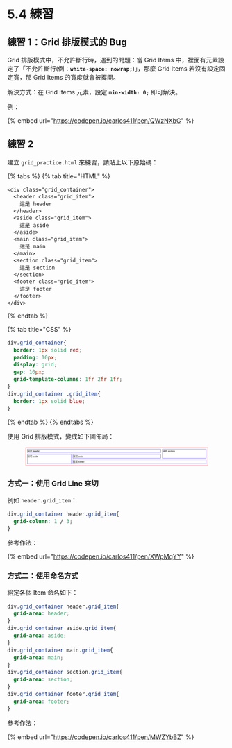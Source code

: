 # 5.4 練習

## 練習 1：Grid 排版模式的 Bug

Grid 排版模式中，不允許斷行時，遇到的問題：當 Grid Items 中，裡面有元素設定了「不允許斷行(例：**`white-space: nowrap;`**)」，那麼 Grid Items 若沒有設定固定寬，那 Grid Items 的寬度就會被撐開。

解決方式：在 Grid Items 元素，設定 **`min-width: 0;`** 即可解決。

例：

{% embed url="https://codepen.io/carlos411/pen/QWzNXbG" %}



## 練習 2

建立 `grid_practice.html` 來練習，請貼上以下原始碼：

{% tabs %}
{% tab title="HTML" %}
```markup
<div class="grid_container">
  <header class="grid_item">
    這是 header
  </header>
  <aside class="grid_item">
    這是 aside
  </aside>
  <main class="grid_item">
    這是 main
  </main>
  <section class="grid_item">
    這是 section
  </section>
  <footer class="grid_item">
    這是 footer
  </footer>
</div>
```
{% endtab %}

{% tab title="CSS" %}
```css
div.grid_container{
  border: 1px solid red;
  padding: 10px;
  display: grid;
  gap: 10px;
  grid-template-columns: 1fr 2fr 1fr;
}
div.grid_container .grid_item{
  border: 1px solid blue;
}
```
{% endtab %}
{% endtabs %}



使用 Grid 排版模式，變成如下圖佈局：

<figure><img src="../.gitbook/assets/grid_template_special.png" alt=""><figcaption></figcaption></figure>



### 方式一：使用 Grid Line 來切

例如 `header.grid_item`：

```css
div.grid_container header.grid_item{
  grid-column: 1 / 3;
}
```



參考作法：

{% embed url="https://codepen.io/carlos411/pen/XWpMqYY" %}



### 方式二：使用命名方式

給定各個 Item 命名如下：

```css
div.grid_container header.grid_item{
  grid-area: header;
}
div.grid_container aside.grid_item{
  grid-area: aside;
}
div.grid_container main.grid_item{
  grid-area: main;
}
div.grid_container section.grid_item{
  grid-area: section;
}
div.grid_container footer.grid_item{
  grid-area: footer;
}
```

參考作法：

{% embed url="https://codepen.io/carlos411/pen/MWZYbBZ" %}

